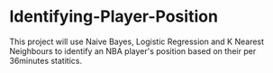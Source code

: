# Identifying-Player-Position
 This project will use Naive Bayes, Logistic Regression and K Nearest Neighbours to identify an NBA player's position based on their per 36minutes statitics.  

